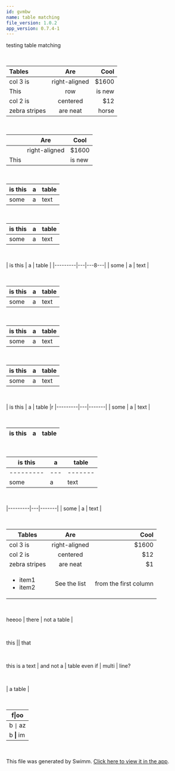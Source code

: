 ```yaml
---
id: gvmbw
name: table matching
file_version: 1.0.2
app_version: 0.7.4-1
---
```


testing table matching

<br/>

| Tables        |Are            | Cool  |
|:--------------|:-------------:|------:|
| col 3 is      | right-aligned | $1600 |
|This           |row            |is new |
| col 2 is      | centered      |   $12 |
| zebra stripes | are neat      |horse  |

<br/>

|               |Are            | Cool  |
|---------------|---------------|-------|
|               | right-aligned | $1600 |
|This           |               |is new |

<br/>

| is this | a | table |
|---------|---|-------|
| some    | a | text  |

<br/>

| is this | a | table |
| ------- | - | ----- |
| some    | a | text  |

<br/>

| is this | a | table |
|---------|---|---8---|
| some    | a | text  |

<br/>

| is this | a | table |
|----------|-----|---------|
| some    | a | text    |

<br/>

 | is this | a | table |
|---------|---|-------|
| some    | a | text  |

<br/>

| is this | a | table |
 |---------|---|-------|
| some    | a | text  |

<br/>

| is this | a | table |r
|---------|---|-------|
| some    | a | text  |

<br/>

| is this | a | table |
|---------|---|-------|

<br/>

| is this | a | table |
|---------|---|-------|
|---------|---|-------|
| some    | a | text  |

<br/>

|---------|---|-------|
| some    | a | text  |

<br/>

| Tables        | Are           | Cool  |
|---------------|:-------------:|------:|
| col 3 is      | right-aligned | $1600 |
| col 2 is      | centered      |   $12 |
| zebra stripes | are neat      |    $1 |
| <ul><li>item1</li><li>item2</li></ul>| See the list | from the first column|

<br/>

heeoo | there | not a table |

<br/>

this || that

<br/>

this is a text | and not a | table
even if | multi | line?

<br/>

| a table |

<br/>

| f\|oo  |
| ------ |
| b `\|` az |
| b **\|** im |

<br/>

This file was generated by Swimm. [Click here to view it in the app](http://localhost:5000/repos/Z2l0aHViJTNBJTNBc3Rva2Utd2VhdGhlciUzQSUzQUFkZGllQ29oZW4=/docs/gvmbw).
